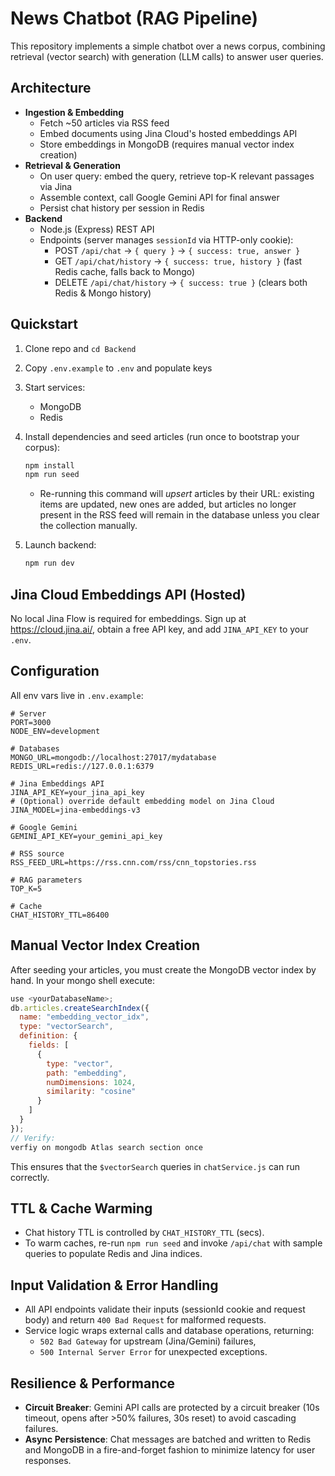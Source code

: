 # News Chatbot (RAG Pipeline)

This repository implements a simple chatbot over a news corpus, combining retrieval (vector search) with generation (LLM calls) to answer user queries.

## Architecture

- **Ingestion & Embedding**
  - Fetch ~50 articles via RSS feed
  - Embed documents using Jina Cloud's hosted embeddings API
  - Store embeddings in MongoDB (requires manual vector index creation)
- **Retrieval & Generation**
  - On user query: embed the query, retrieve top-K relevant passages via Jina
  - Assemble context, call Google Gemini API for final answer
  - Persist chat history per session in Redis
- **Backend**
  - Node.js (Express) REST API
  - Endpoints (server manages `sessionId` via HTTP-only cookie):
    - POST    `/api/chat`         → `{ query }` → `{ success: true, answer }`
    - GET     `/api/chat/history` → `{ success: true, history }`           (fast Redis cache, falls back to Mongo)
    - DELETE  `/api/chat/history` → `{ success: true }`                   (clears both Redis & Mongo history)

## Quickstart

1. Clone repo and `cd Backend`
2. Copy `.env.example` to `.env` and populate keys
3. Start services:
   - MongoDB
   - Redis
   
4. Install dependencies and seed articles (run once to bootstrap your corpus):
   ```bash
   npm install
   npm run seed
   ```
   - Re-running this command will *upsert* articles by their URL: existing items are updated, new ones are added, but articles no longer present in the RSS feed will remain in the database unless you clear the collection manually.
5. Launch backend:
   ```bash
   npm run dev
   ```

## Jina Cloud Embeddings API (Hosted)

No local Jina Flow is required for embeddings. Sign up at https://cloud.jina.ai/, obtain a free API key, and add `JINA_API_KEY` to your `.env`.

## Configuration

All env vars live in `.env.example`:
```dotenv
# Server
PORT=3000
NODE_ENV=development

# Databases
MONGO_URL=mongodb://localhost:27017/mydatabase
REDIS_URL=redis://127.0.0.1:6379

# Jina Embeddings API
JINA_API_KEY=your_jina_api_key
# (Optional) override default embedding model on Jina Cloud
JINA_MODEL=jina-embeddings-v3

# Google Gemini
GEMINI_API_KEY=your_gemini_api_key

# RSS source
RSS_FEED_URL=https://rss.cnn.com/rss/cnn_topstories.rss

# RAG parameters
TOP_K=5

# Cache
CHAT_HISTORY_TTL=86400  
```

## Manual Vector Index Creation

After seeding your articles, you must create the MongoDB vector index by hand. In your mongo shell execute:
```js
use <yourDatabaseName>;                     
db.articles.createSearchIndex({
  name: "embedding_vector_idx",
  type: "vectorSearch",
  definition: {
    fields: [
      {
        type: "vector",
        path: "embedding",
        numDimensions: 1024,
        similarity: "cosine"
      }
    ]
  }
});
// Verify:
verfiy on mongodb Atlas search section once
```
This ensures that the `$vectorSearch` queries in `chatService.js` can run correctly.

## TTL & Cache Warming

- Chat history TTL is controlled by `CHAT_HISTORY_TTL` (secs).
- To warm caches, re-run `npm run seed` and invoke `/api/chat` with sample queries to populate Redis and Jina indices.
  
## Input Validation & Error Handling

- All API endpoints validate their inputs (sessionId cookie and request body) and return `400 Bad Request` for malformed requests.
- Service logic wraps external calls and database operations, returning:
  - `502 Bad Gateway` for upstream (Jina/Gemini) failures,
  - `500 Internal Server Error` for unexpected exceptions.

## Resilience & Performance

- **Circuit Breaker**: Gemini API calls are protected by a circuit breaker (10s timeout, opens after >50% failures, 30s reset) to avoid cascading failures.
- **Async Persistence**: Chat messages are batched and written to Redis and MongoDB in a fire-and-forget fashion to minimize latency for user responses.

